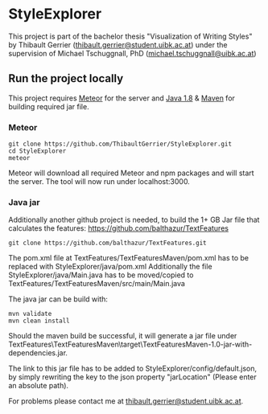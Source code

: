 # StyleExplorer
This project is part of the bachelor thesis "Visualization of Writing Styles" by Thibault Gerrier (thibault.gerrier@student.uibk.ac.at) under the supervision of Michael Tschuggnall, PhD (michael.tschuggnall@uibk.ac.at)

## Run the project locally
This project requires [Meteor](meteor.com) for the server and [Java 1.8](java.com) & [Maven](maven.apache.org) for building required jar file.

### Meteor
```
git clone https://github.com/ThibaultGerrier/StyleExplorer.git
cd StyleExplorer
meteor
```
Meteor will download all required Meteor and npm packages and will start the server. The tool will now run under localhost:3000.

### Java jar
Additionally another github project is needed, to build the 1+ GB Jar file that calculates the features:
https://github.com/balthazur/TextFeatures

```
git clone https://github.com/balthazur/TextFeatures.git
```

The pom.xml file at TextFeatures/TextFeaturesMaven/pom.xml has to be replaced with StyleExplorer/java/pom.xml
Additionally the file StyleExplorer/java/Main.java has to be moved/copied to TextFeatures/TextFeaturesMaven/src/main/Main.java

The java jar can be build with:
```
mvn validate
mvn clean install
```
Should the maven build be successful, it will generate a jar file under TextFeatures\TextFeaturesMaven\target\TextFeaturesMaven-1.0-jar-with-dependencies.jar.

The link to this jar file has to be added to StyleExplorer/config/default.json, by simply rewriting the key to the json property "jarLocation" (Please enter an absolute path).

For problems please contact me at thibault.gerrier@student.uibk.ac.at.
